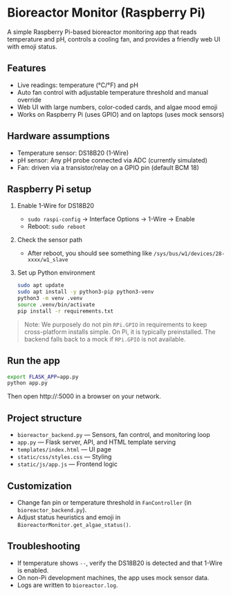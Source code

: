 # Bioreactor Monitor (Raspberry Pi)

A simple Raspberry Pi-based bioreactor monitoring app that reads temperature and pH, controls a cooling fan, and provides a friendly web UI with emoji status.

## Features

- Live readings: temperature (°C/°F) and pH
- Auto fan control with adjustable temperature threshold and manual override
- Web UI with large numbers, color-coded cards, and algae mood emoji
- Works on Raspberry Pi (uses GPIO) and on laptops (uses mock sensors)

## Hardware assumptions

- Temperature sensor: DS18B20 (1-Wire)
- pH sensor: Any pH probe connected via ADC (currently simulated)
- Fan: driven via a transistor/relay on a GPIO pin (default BCM 18)

## Raspberry Pi setup

1. Enable 1-Wire for DS18B20
   - `sudo raspi-config` → Interface Options → 1-Wire → Enable
   - Reboot: `sudo reboot`

2. Check the sensor path
   - After reboot, you should see something like `/sys/bus/w1/devices/28-xxxx/w1_slave`

3. Set up Python environment
   ```bash
   sudo apt update
   sudo apt install -y python3-pip python3-venv
   python3 -m venv .venv
   source .venv/bin/activate
   pip install -r requirements.txt
   ```

> Note: We purposely do not pin `RPi.GPIO` in requirements to keep cross-platform installs simple. On Pi, it is typically preinstalled. The backend falls back to a mock if `RPi.GPIO` is not available.

## Run the app

```bash
export FLASK_APP=app.py
python app.py
```

Then open http://<your-pi-ip>:5000 in a browser on your network.

## Project structure

- `bioreactor_backend.py` — Sensors, fan control, and monitoring loop
- `app.py` — Flask server, API, and HTML template serving
- `templates/index.html` — UI page
- `static/css/styles.css` — Styling
- `static/js/app.js` — Frontend logic

## Customization

- Change fan pin or temperature threshold in `FanController` (in `bioreactor_backend.py`).
- Adjust status heuristics and emoji in `BioreactorMonitor.get_algae_status()`.

## Troubleshooting

- If temperature shows `--`, verify the DS18B20 is detected and that 1-Wire is enabled.
- On non-Pi development machines, the app uses mock sensor data.
- Logs are written to `bioreactor.log`.
